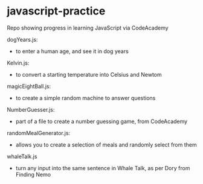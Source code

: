 # javascript-practice
Repo showing progress in learning JavaScript via CodeAcademy

dogYears.js:
- to enter a human age, and see it in dog years

Kelvin.js:
- to convert a starting temperature into Celsius and Newtom

magicEightBall.js:
- to create a simple random machine to answer questions

NumberGuesser.js:
- part of a file to create a number guessing game, from CodeAcademy

randomMealGenerator.js:
- allows you to create a selection of meals and randomly select from them

whaleTalk.js
- turn any input into the same sentence in Whale Talk, as per Dory from Finding Nemo
